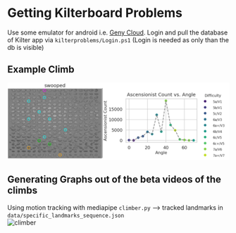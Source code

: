# Getting Kilterboard Problems

Use some emulator for android i.e. [Geny Cloud](https://cloud.geny.io/).
Login and pull the database of Kilter app via `kilterproblems/Login.ps1` (Login is needed as only than the db is visible) <br>

## Example Climb 
![kilterimage](data/pngs/example_output.png)

## Generating Graphs out of the beta videos of the climbs 
Using motion tracking with mediapipe `climber.py` --> tracked landmarks in `data/specific_landmarks_sequence.json` <br>
![climber](climber.gif)
